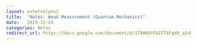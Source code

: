 ```yaml
---
layout: externalpost
title:  "Notes: Weak Measurement (Quantum Mechanics)"
date:   2019-12-24
categories: Notes
redirect_url: https://docs.google.com/document/d/1TXWKQYFUIFTkFgkR_a2sBBw90ny1w3yNlbgGceoOf-k
---
```

